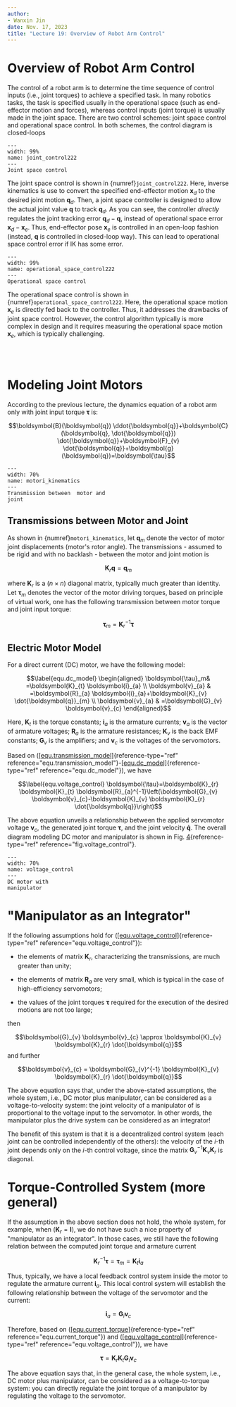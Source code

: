 ```yaml
---
author:
- Wanxin Jin
date: Nov. 17, 2023
title: "Lecture 19: Overview of Robot Arm Control"
---
```


# Overview of Robot Arm Control

The control of a robot arm is to determine the time sequence of
control inputs (i.e., joint torques) to achieve a specified task. In many robotics tasks, the task is specified usually in the
operational space (such as end-effector motion and forces), whereas
control inputs (joint torque) is usually made in the joint space. There are two
control schemes: joint space control and operational space control. In
both schemes, the control diagram is closed-loops





```{figure} ./control/joint_control.jpg
---
width: 99%
name: joint_control222
---
Joint space control
```



The joint space control is shown in {numref}`joint_control222`. Here, inverse kinematics is
use to convert the specified end-effector motion
$\boldsymbol{x}_{d}$ to the desired joint motion
$\boldsymbol{q}_{d}$. Then, a joint space controller
 is designed to allow the actual joint value $\boldsymbol{q}$ to
track $\boldsymbol{q}_{d}$. As you can see, the controller   *directly*
regulates the joint tracking error $\boldsymbol{q}_{d}-\boldsymbol{q}_{}$, instead of operational space error $\boldsymbol{x}_{d}-\boldsymbol{x}_{e}$. Thus, end-effector pose
$\boldsymbol{x}_{e}$ is controlled in an open-loop fashion (instead, $\boldsymbol{q}_{}$ is controlled in closed-loop way). This can lead to operational space control error if IK has some error.



```{figure} ./control/operational_space_control.jpg
---
width: 99%
name: operational_space_control222
---
Operational space control
```



The operational space control is shown in {numref}`operational_space_control222`. 
Here, the operational space motion $\boldsymbol{x}_{e}$ is directly fed back
to the controller. Thus, it addresses the drawbacks of joint space
control. However, the control algorithm  typically is more complex in design and it requires  measuring the operational space motion
$\boldsymbol{x}_{e}$, which is typically challenging.



</br> </br>


# Modeling Joint Motors

According to the previous lecture, the dynamics equation of a
robot arm only with joint input torque $\boldsymbol{\tau}$ is:

$$\boldsymbol{B}(\boldsymbol{q}) \ddot{\boldsymbol{q}}+\boldsymbol{C}(\boldsymbol{q}, \dot{\boldsymbol{q}}) \dot{\boldsymbol{q}}+\boldsymbol{F}_{v} \dot{\boldsymbol{q}}+\boldsymbol{g}(\boldsymbol{q})=\boldsymbol{\tau}$$


```{figure} ../lec18/dynamics/motori_kinematics.jpg
---
width: 70%
name: motori_kinematics
---
Transmission between  motor and
joint
```


## Transmissions between Motor and Joint

As shown in {numref}`motori_kinematics`, let $\boldsymbol{q}_{m}$ denote the vector of motor joint 
displacements (motor's rotor angle). The transmissions - assumed to be
rigid and with no backlash - between the motor and joint motion is

$$\label{equ.transmission_model}
    \boldsymbol{K}_{r} \boldsymbol{q}=\boldsymbol{q}_{m}$$

where $\boldsymbol{K}_{r}$ is a $(n \times n)$ diagonal matrix,
typically much greater than identity. Let $\boldsymbol{\tau}_{m}$
denotes the vector of the motor driving torques, based on principle
of virtual work, one has the following transmission between motor torque
and joint input torque:

$$\label{equ.transmission_model2}
\boldsymbol{\tau}_{m}=\boldsymbol{K}_{r}^{-1} \boldsymbol{\tau}$$

## Electric Motor Model

For a direct current (DC) motor, we have the following model:

$$\label{equ.dc_model}
    \begin{aligned}
 \boldsymbol{\tau}_m& =\boldsymbol{K}_{t} \boldsymbol{i}_{a} \\
\boldsymbol{v}_{a} & =\boldsymbol{R}_{a} \boldsymbol{i}_{a}+\boldsymbol{K}_{v} \dot{\boldsymbol{q}}_{m} \\
\boldsymbol{v}_{a} & =\boldsymbol{G}_{v} \boldsymbol{v}_{c}
\end{aligned}$$

Here, $\boldsymbol{K}_{t}$ is the torque constants; $\boldsymbol{i}_{a}$
is the armature currents; $\boldsymbol{v}_{a}$ is the vector of armature
voltages; $\boldsymbol{R}_{a}$ is the armature resistances;
$\boldsymbol{K}_{v}$ is the back EMF constants; $\boldsymbol{G}_{v}$ is
the amplifiers; and $\boldsymbol{v}_{c}$ is the voltages of the
servomotors.

Based on
([\[equ.transmission_model\]](#equ.transmission_model){reference-type="ref"
reference="equ.transmission_model"}-[\[equ.dc_model\]](#equ.dc_model){reference-type="ref"
reference="equ.dc_model"}), we have

$$\label{equ.voltage_control}
    \boldsymbol{\tau}=\boldsymbol{K}_{r} \boldsymbol{K}_{t} \boldsymbol{R}_{a}^{-1}\left(\boldsymbol{G}_{v} \boldsymbol{v}_{c}-\boldsymbol{K}_{v} \boldsymbol{K}_{r} \dot{\boldsymbol{q}}\right)$$

The above equation unveils a relationship between the applied servomotor
voltage $\boldsymbol{v}_c$, the generated joint torque
$\boldsymbol{\tau}$, and the joint velocity $\boldsymbol{\dot{q}}$. The
overall diagram modeling DC motor and manipulator is shown in Fig.
[4](#fig.voltage_control){reference-type="ref"
reference="fig.voltage_control"}.



```{figure} ./control/voltage_control.jpg
---
width: 70%
name: voltage_control
---
DC motor with
manipulator
```



# "Manipulator as an Integrator"

If the following assumptions hold for
([\[equ.voltage_control\]](#equ.voltage_control){reference-type="ref"
reference="equ.voltage_control"}):

-   the elements of matrix $\boldsymbol{K}_{r}$, characterizing the
    transmissions, are much greater than unity;

-   the elements of matrix $\boldsymbol{R}_{a}$ are very small, which is
    typical in the case of high-efficiency servomotors;

-   the values of the joint torques $\boldsymbol{\tau}$ required for the
    execution of the desired motions are not too large;

then

$$\boldsymbol{G}_{v} \boldsymbol{v}_{c} \approx \boldsymbol{K}_{v} \boldsymbol{K}_{r} \dot{\boldsymbol{q}}$$
and further

$$\boldsymbol{v}_{c} = \boldsymbol{G}_{v}^{-1} \boldsymbol{K}_{v} \boldsymbol{K}_{r} \dot{\boldsymbol{q}}$$

The above equation says that, under the above-stated assumptions, the
whole system, i.e., DC motor plus manipulator, can be considered as a
voltage-to-velocity system: the joint velocity of a manipulator of is
proportional to the voltage input to the servomotor. In other words, the
manipulator plus the drive system can be considered as an integrator!

The benefit of this system is that it is a decentralized control system
(each joint can be controlled independently of the others): the velocity
of the $i$-th joint depends only on the $i$-th control voltage, since
the matrix
$\boldsymbol{G}_{v}^{-1} \boldsymbol{K}_{v} \boldsymbol{K}_{r}$ is
diagonal.

# Torque-Controlled System (more general)

If the assumption in the above section does not hold, the whole system,
for example, when $\left(\boldsymbol{K}_{r}=\boldsymbol{I}\right)$, we
do not have such a nice property of \"manipulator as an integrator\". In
those cases, we still have the following relation between the computed
joint torque and armature current

$$\label{equ.current_torque}
    \boldsymbol{K}_r^{-1}\boldsymbol{\tau}= \boldsymbol{\tau}_m =\boldsymbol{K}_{t} \boldsymbol{i}_{a}$$

Thus, typically, we have a local feedback control system inside the
motor to regulate the armature current $\boldsymbol{i}_a$. This local
control system will establish the following relationship between the
voltage of the servomotor and the current:

$$\label{equ.voltage_current}
    \boldsymbol{i}_{a}=\boldsymbol{G}_{i} \boldsymbol{v}_{c}$$

Therefore, based on
([\[equ.current_torque\]](#equ.current_torque){reference-type="ref"
reference="equ.current_torque"}) and
([\[equ.voltage_control\]](#equ.voltage_control){reference-type="ref"
reference="equ.voltage_control"}), we have

$$
    \boldsymbol{\tau}=\boldsymbol{K}_r\boldsymbol{K}_{t}\boldsymbol{G}_{i} \boldsymbol{v}_{c}$$

The above equation says that, in the general case, the whole system,
i.e., DC motor plus manipulator, can be considered as a
voltage-to-torque system: you can directly regulate the joint torque of
a manipulator by regulating the voltage to the servomotor.
